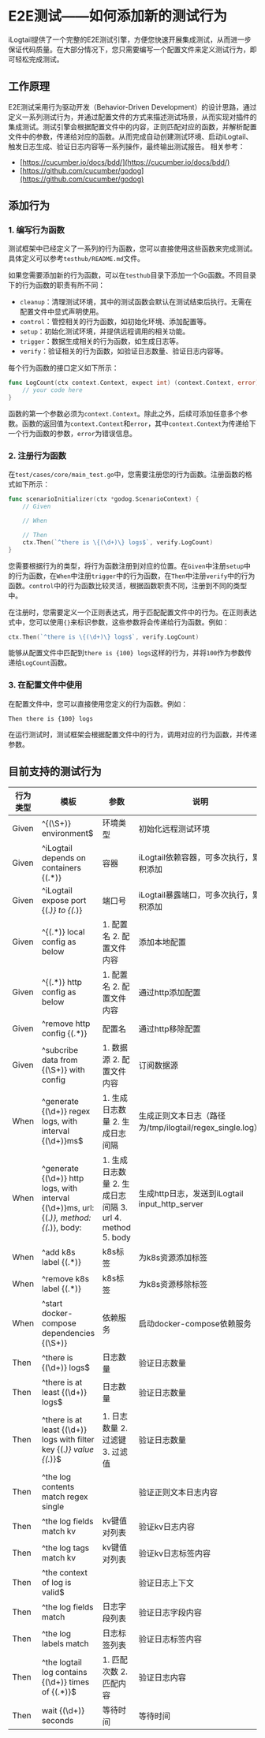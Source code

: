 # E2E测试——如何添加新的测试行为

iLogtail提供了一个完整的E2E测试引擎，方便您快速开展集成测试，从而进一步保证代码质量。在大部分情况下，您只需要编写一个配置文件来定义测试行为，即可轻松完成测试。

## 工作原理

E2E测试采用行为驱动开发（Behavior-Driven Development）的设计思路，通过定义一系列测试行为，并通过配置文件的方式来描述测试场景，从而实现对插件的集成测试。测试引擎会根据配置文件中的内容，正则匹配对应的函数，并解析配置文件中的参数，传递给对应的函数。从而完成自动创建测试环境、启动iLogtail、触发日志生成、验证日志内容等一系列操作，最终输出测试报告。
相关参考：
- [https://cucumber.io/docs/bdd/](https://cucumber.io/docs/bdd/)
- [https://github.com/cucumber/godog](https://github.com/cucumber/godog)

## 添加行为

### 1. 编写行为函数
测试框架中已经定义了一系列的行为函数，您可以直接使用这些函数来完成测试。具体定义可以参考`testhub/README.md`文件。

如果您需要添加新的行为函数，可以在`testhub`目录下添加一个Go函数。不同目录下的行为函数的职责有所不同：
- `cleanup`：清理测试环境，其中的测试函数会默认在测试结束后执行。无需在配置文件中显式声明使用。
- `control`：管控相关的行为函数，如初始化环境、添加配置等。
- `setup`：初始化测试环境，并提供远程调用的相关功能。
- `trigger`：数据生成相关的行为函数，如生成日志等。
- `verify`：验证相关的行为函数，如验证日志数量、验证日志内容等。

每个行为函数的接口定义如下所示：

```go
func LogCount(ctx context.Context, expect int) (context.Context, error) {
    // your code here
}
```

函数的第一个参数必须为`context.Context`。除此之外，后续可添加任意多个参数。函数的返回值为`context.Context`和`error`，其中`context.Context`为传递给下一个行为函数的参数，`error`为错误信息。

### 2. 注册行为函数

在`test/cases/core/main_test.go`中，您需要注册您的行为函数。注册函数的格式如下所示：

```go
func scenarioInitializer(ctx *godog.ScenarioContext) {
	// Given

	// When

	// Then
	ctx.Then(`^there is \{(\d+)\} logs$`, verify.LogCount)
}
```

您需要根据行为的类型，将行为函数注册到对应的位置。在`Given`中注册`setup`中的行为函数，在`When`中注册`trigger`中的行为函数，在`Then`中注册`verify`中的行为函数。`control`中的行为函数比较灵活，根据函数职责不同，注册到不同的类型中。

在注册时，您需要定义一个正则表达式，用于匹配配置文件中的行为。在正则表达式中，您可以使用`{}`来标识参数，这些参数将会传递给行为函数。例如：

```go
ctx.Then(`^there is \{(\d+)\} logs$`, verify.LogCount)
```

能够从配置文件中匹配到`there is {100} logs`这样的行为，并将`100`作为参数传递给`LogCount`函数。

### 3. 在配置文件中使用

在配置文件中，您可以直接使用您定义的行为函数。例如：

```plain
Then there is {100} logs
```

在运行测试时，测试框架会根据配置文件中的行为，调用对应的行为函数，并传递参数。

## 目前支持的测试行为

| 行为类型 | 模板 | 参数 | 说明 |
| --- | --- | --- | --- |
| Given | ^\{(\S+)\} environment$ | 环境类型 | 初始化远程测试环境 |
| Given | ^iLogtail depends on containers \{(.*)\} | 容器 | iLogtail依赖容器，可多次执行，累积添加 |
| Given | ^iLogtail expose port \{(.*)\} to \{(.*)\} | 端口号 | iLogtail暴露端口，可多次执行，累积添加 |
| Given | ^\{(.*)\} local config as below | 1. 配置名 2. 配置文件内容 | 添加本地配置 |
| Given | ^\{(.*)\} http config as below | 1. 配置名 2. 配置文件内容 | 通过http添加配置 |
| Given | ^remove http config \{(.*)\} | 配置名 | 通过http移除配置 |
| Given | ^subcribe data from \{(\S+)\} with config | 1. 数据源 2. 配置文件内容 | 订阅数据源 |
| When | ^generate \{(\d+)\} regex logs, with interval \{(\d+)\}ms$ | 1. 生成日志数量 2. 生成日志间隔 | 生成正则文本日志（路径为/tmp/ilogtail/regex_single.log） |
| When | ^generate \{(\d+)\} http logs, with interval \{(\d+)\}ms, url: \{(.*)\}, method: \{(.*)\}, body: | 1. 生成日志数量 2. 生成日志间隔 3. url 4. method 5. body | 生成http日志，发送到iLogtail input_http_server |
| When | ^add k8s label \{(.*)\} | k8s标签 | 为k8s资源添加标签 |
| When | ^remove k8s label \{(.*)\} | k8s标签 | 为k8s资源移除标签 |
| When | ^start docker-compose dependencies \{(\S+)\} | 依赖服务 | 启动docker-compose依赖服务 |
| Then | ^there is \{(\d+)\} logs$ | 日志数量 | 验证日志数量 |
| Then | ^there is at least \{(\d+)\} logs$ | 日志数量 | 验证日志数量 |
| Then | ^there is at least \{(\d+)\} logs with filter key \{(.*)\} value \{(.*)\}$ | 1. 日志数量 2. 过滤键 3. 过滤值 | 验证日志数量 |
| Then | ^the log contents match regex single |  | 验证正则文本日志内容 |
| Then | ^the log fields match kv | kv键值对列表 | 验证kv日志内容 |
| Then | ^the log tags match kv | kv键值对列表 | 验证kv日志标签内容 |
| Then | ^the context of log is valid$ | | 验证日志上下文 |
| Then | ^the log fields match | 日志字段列表 | 验证日志字段内容 |
| Then | ^the log labels match | 日志标签列表 | 验证日志标签内容 |
| Then | ^the logtail log contains \{(\d+)\} times of \{(.*)\}$ | 1. 匹配次数 2. 匹配内容 | 验证日志内容 |
| Then | wait \{(\d+)\} seconds | 等待时间 | 等待时间 |
